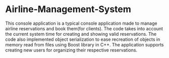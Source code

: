 # Airline-Management-System
This console application is a typical console application made to manage airline reservations and book them(for clients).
The code takes into account the current system time for creating and showing valid reservations.
The code also implemented object serialization to ease recreation of objects in memory read from files using Boost library in C++.
The application supports creating new users for organizing their respective reservations.
